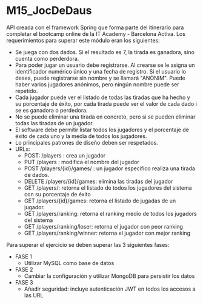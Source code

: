 # M15_JocDeDaus
API creada con el framework Spring que forma parte del itinerario para completar el bootcamp online de la IT Academy - Barcelona Activa.
Los requerimientos para superar este módulo eran los siguientes:
- Se juega con dos dados. Si el resultado es 7, la tirada es ganadora, sino cuenta como perderdora.
- Para poder jugar un usuario debe registrarse. Al crearse se le asigna un identificador numérico único y una fecha de registro. Si el usuario lo desea, puede registrarse sin nombre y se llamará "ANÒNIM". Puede haber varios jugadores anónimos, pero ningún nombre puede ser repetido.
- Cada jugador puede ver el listado de todas las tiradas que ha hecho y su porcentaje de éxito, por cada tirada puede ver el valor de cada dado i se es ganadora o perdedora.
- No se puede eliminar una tirada en concreto, pero si se pueden eliminar todas las tiradas de un jugador.
- El software debe permitir listar todos los jugadores y el porcentaje de éxito de cada uno y la media de todos los jugadores.
- Lo principales patrones de diseño deben ser respetados.
- URLs:
  - POST: /players : crea un jugador 
  - PUT /players : modifica el nombre del jugador 
  - POST /players/{id}/games/ : un jugador específico realiza una tirada de dados.  
  - DELETE /players/{id}/games: elimina las tiradas del jugador 
  - GET /players/: retorna el listado de todos los jugadores del sistema con su porcentaje de éxito
  - GET /players/{id}/games: retorna el listado de jugadas de un jugador.
  - GET /players/ranking: retorna el ranking medio de todos los jugadors del sistema 
  - GET /players/ranking/loser: retorna el jugador con peor ranking 
  - GET /players/ranking/winner: retorna el jugador con mejor ranking
  
Para superar el ejercicio se deben superar las 3 siguientes fases:
- FASE 1
  - Utilizar MySQL como base de datos
- FASE 2
  - Cambiar la configuración y utilizar MongoDB para persistir los datos
- FASE 3
  - Añadir seguridad: incluye autenticación JWT en todos los accesos a las URL

